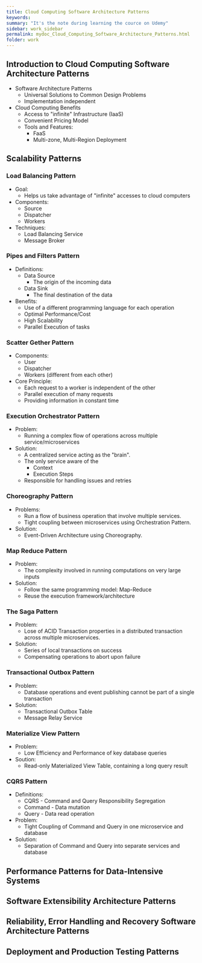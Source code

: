 ```yaml
---
title: Cloud Computing Software Architecture Patterns
keywords:
summary: "It's the note during learning the cource on Udemy"
sidebar: work_sidebar
permalink: mydoc_Cloud_Computing_Software_Architecture_Patterns.html
folder: work
---
```


## Introduction to Cloud Computing Software Architecture Patterns

* Software Architecture Patterns
  * Universal Solutions to Common Design Problems
  * Implementation independent
* Cloud Computing Benefits
    * Access to "infinite" Infrastructure (IaaS)
  * Convenient Pricing Model
  * Tools and Features:
    * FaaS
    * Multi-zone, Multi-Region Deployment

## Scalability Patterns

### Load Balancing Pattern

* Goal: 
  * Helps us take advantage of "infinite" accesses to cloud computers
* Components:
  * Source
  * Dispatcher
  * Workers
* Techniques:
  * Load Balancing Service
  * Message Broker

### Pipes and Filters Pattern

* Definitions:
  * Data Source
    * The origin of the incoming data
  * Data Sink
    * The final destination of the data
* Benefits:
  * Use of a different programming language for each operation
  * Optimal Performance/Cost
  * High Scalability
  * Parallel Execution of tasks

### Scatter Gether Pattern

* Components:
  * User
  * Dispatcher
  * Workers (different from each other)
* Core Principle:
  * Each request to a worker is independent of the other
  * Parallel execution of many requests
  * Providing information in constant time

### Execution Orchestrator Pattern
* Problem:
  * Running a complex flow of operations across multiple service/microservices
* Solution:
  * A centralized service acting as the "brain".
  * The only service aware of the
    * Context
    * Execution Steps
  * Responsible for handling issues and retries

### Choreography Pattern
* Problems:
  * Run a flow of business operation that involve multiple services.
  * Tight coupling between microservices using Orchestration Pattern.
* Solution:
  * Event-Driven Architecture using Choreography.

### Map Reduce Pattern
* Problem:
  * The complexity involved in running computations on very large inputs
* Solution:
  * Follow the same programming model: Map-Reduce
  * Reuse the execution framework/architecture

### The Saga Pattern
* Problem:
  * Lose of ACID Transaction properties in a distributed transaction across multiple microservices.
* Solution:
  * Series of local transactions on success
  * Compensating operations to abort upon failure

### Transactional Outbox Pattern
* Problem:
  * Database operations and event publishing cannot be part of a single transaction
* Solution:
  * Transactional Outbox Table
  * Message Relay Service

### Materialize View Pattern
* Problem:
  * Low Efficiency and Performance of key database queries
* Soution:
  * Read-only Materialized View Table, containing a long query result

### CQRS Pattern
* Definitions:
  * CQRS - Command and Query Responsibility Segregation
  * Command - Data mutation
  * Query - Data read operation
* Problem:
  * Tight Coupling of Command and Query in one microservice and database
* Solution:
  * Separation of Command and Query into separate services and database

## Performance Patterns for Data-Intensive Systems

## Software Extensibility Architecture Patterns

## Reliability, Error Handling and Recovery Software Architecture Patterns

## Deployment and Production Testing Patterns
